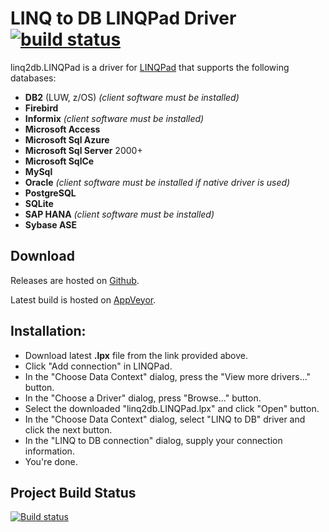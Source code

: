 # LINQ to DB LINQPad Driver [![build status](https://ci.appveyor.com/api/projects/status/github/linq2db/linq2db.LINQPad)](https://ci.appveyor.com/project/igor-tkachev/linq2db-linqpad)

linq2db.LINQPad is a driver for [LINQPad](http://www.linqpad.net) that supports the following databases:

- **DB2** (LUW, z/OS) *(client software must be installed)*
- **Firebird**
- **Informix** *(client software must be installed)*
- **Microsoft Access**
- **Microsoft Sql Azure**
- **Microsoft Sql Server** 2000+
- **Microsoft SqlCe**
- **MySql**
- **Oracle** *(client software must be installed if native driver is used)*
- **PostgreSQL**
- **SQLite**
- **SAP HANA** *(client software must be installed)*
- **Sybase ASE**

## Download

Releases are hosted on [Github](https://github.com/linq2db/linq2db.LINQPad/releases).

Latest build is hosted on [AppVeyor](https://ci.appveyor.com/project/igor-tkachev/linq2db-linqpad/build/artifacts).

## Installation:

- Download latest **.lpx** file from the link provided above.
- Click "Add connection" in LINQPad.
- In the "Choose Data Context" dialog, press the "View more drivers..." button.
- In the "Choose a Driver" dialog, press "Browse..." button.
- Select the downloaded "linq2db.LINQPad.lpx" and click "Open" button.
- In the "Choose Data Context" dialog, select "LINQ to DB" driver and click the next button.
- In the "LINQ to DB connection" dialog, supply your connection information.
- You're done.

## Project Build Status

[![Build status](https://ci.appveyor.com/api/projects/status/gn51dtu4378xnte2/branch/master?svg=true)](https://ci.appveyor.com/project/igor-tkachev/linq2db-linqpad/branch/master)
